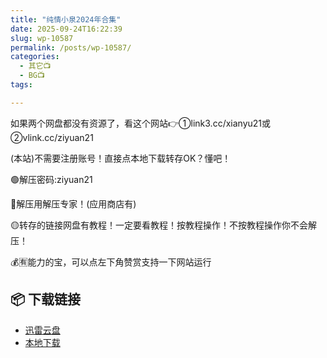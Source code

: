 ```yaml
---
title: "纯情小泉2024年合集"
date: 2025-09-24T16:22:39
slug: wp-10587
permalink: /posts/wp-10587/
categories:
  - 其它📺
  - BG📺
tags:

---
```


如果两个网盘都没有资源了，看这个网站👉①link3.cc/xianyu21或②vlink.cc/ziyuan21

(本站)不需要注册账号！直接点本地下载转存OK？懂吧！

🟢解压密码:ziyuan21

🔵解压用解压专家！(应用商店有)

🟡转存的链接网盘有教程！一定要看教程！按教程操作！不按教程操作你不会解压！

💰🈶能力的宝，可以点左下角赞赏支持一下网站运行

## 📦 下载链接
- [迅雷云盘](https://blziyuan21.com/pay-download/10587?key=d3ab50325c&down_id=0)
- [本地下载](https://blziyuan21.com/pay-download/10587?key=d3ab50325c&down_id=1)

